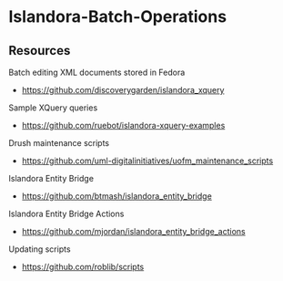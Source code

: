 # Islandora-Batch-Operations

## Resources

Batch editing XML documents stored in Fedora
- https://github.com/discoverygarden/islandora_xquery

Sample XQuery queries
- https://github.com/ruebot/islandora-xquery-examples

Drush maintenance scripts
- https://github.com/uml-digitalinitiatives/uofm_maintenance_scripts

Islandora Entity Bridge
- https://github.com/btmash/islandora_entity_bridge

Islandora Entity Bridge Actions
- https://github.com/mjordan/islandora_entity_bridge_actions

Updating scripts
- https://github.com/roblib/scripts

